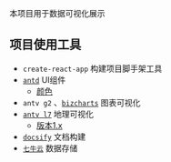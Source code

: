 本项目用于数据可视化展示

## 项目使用工具
- `create-react-app`  构建项目脚手架工具
- [`antd`](https://ant.design/docs/react/introduce-cn)  UI组件
	- [颜色](https://ant.design/docs/spec/colors-cn)      
- `antv g2` 、[`bizcharts`](https://bizcharts.net/products/bizCharts/docs/start)  图表可视化
- [`antv l7`](https://antv-l7.gitee.io/zh/docs/api/l7)  地理可视化
	- [版本1.x](https://antv-2018.alipay.com/zh-cn/l7/1.x/demo/index.html) 
- [`docsify`](https://docsify.js.org/#/zh-cn/quickstart) 文档构建
- [`七牛云`](https://www.qiniu.com/)  数据存储